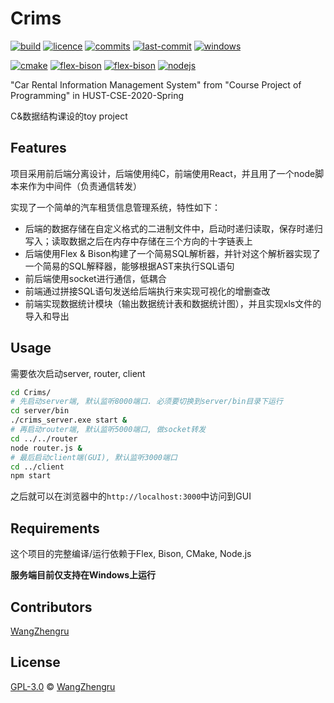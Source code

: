 # Crims

[![build](https://img.shields.io/badge/build-passing-brightgreen.svg?style=plastic-square)](https://github.com/WangZhengru/Crims) [![licence](https://badgen.net/github/license/WangZhengru/Crims)](https://github.com/WangZhengru/Crims) [![commits](https://badgen.net/github/commits/WangZhengru/Crims)](https://github.com/WangZhengru/Crims) [![last-commit](https://badgen.net/github/last-commit/WangZhengru/Crims)](https://github.com/WangZhengru/Crims) [![windows](https://badgen.net/badge/icon/ONLY%20Windows?icon=windows&label)](https://github.com/WagZhengru/Crims)

[![cmake](https://badgen.net/badge/dependency/CMake/red)](https://cmake.org/) [![flex-bison](https://badgen.net/badge/dependency/Flex/orange)](https://www.gnu.org/software/flex/) [![flex-bison](https://badgen.net/badge/dependency/Bison/pink)](https://www.gnu.org/software/bison/) [![nodejs](https://badgen.net/badge/dependency/Node%2ejs/green)](https://nodejs.org/)

"Car Rental Information Management System" from "Course Project of Programming" in HUST-CSE-2020-Spring

C&数据结构课设的toy project

## Features

项目采用前后端分离设计，后端使用纯C，前端使用React，并且用了一个node脚本来作为中间件（负责通信转发）

实现了一个简单的汽车租赁信息管理系统，特性如下：

+ 后端的数据存储在自定义格式的二进制文件中，启动时递归读取，保存时递归写入；读取数据之后在内存中存储在三个方向的十字链表上
+ 后端使用Flex & Bison构建了一个简易SQL解析器，并针对这个解析器实现了一个简易的SQL解释器，能够根据AST来执行SQL语句
+ 前后端使用socket进行通信，低耦合
+ 前端通过拼接SQL语句发送给后端执行来实现可视化的增删查改
+ 前端实现数据统计模块（输出数据统计表和数据统计图），并且实现xls文件的导入和导出

## Usage

需要依次启动server, router, client

```bash
cd Crims/
# 先启动server端, 默认监听8000端口. 必须要切换到server/bin目录下运行
cd server/bin
./crims_server.exe start &
# 再启动router端, 默认监听5000端口, 做socket转发
cd ../../router
node router.js &
# 最后启动client端(GUI), 默认监听3000端口
cd ../client
npm start
```

之后就可以在浏览器中的`http://localhost:3000`中访问到GUI

## Requirements

这个项目的完整编译/运行依赖于Flex, Bison, CMake, Node.js

 **服务端目前仅支持在Windows上运行**

## Contributors

[WangZhengru](https://github.com/WangZhengru)

## License

[GPL-3.0](https://github.com/WangZhengru/Crims/blob/master/LICENSE) © [WangZhengru](https://github.com/WangZhengru)